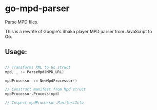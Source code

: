 # go-mpd-parser
Parse MPD files.

This is a rewrite of Google's Shaka player MPD parser from JavaScript to Go.

## Usage:

```go

// Transforms XML to Go struct
mpd, _ := ParseMpd(MPD_URL)

mpdProcessor := NewMpdProcessor()

// Construct manifest from Mpd struct
mpdProcessor.Process(mpd)

// Inspect mpdProcessor.ManifestInfo

```
